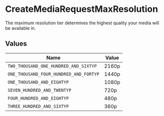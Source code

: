 # CreateMediaRequestMaxResolution

The maximum resolution tier determines the highest quality your media will be available in.



## Values

| Name                                   | Value                                  |
| -------------------------------------- | -------------------------------------- |
| `TWO_THOUSAND_ONE_HUNDRED_AND_SIXTYP`  | 2160p                                  |
| `ONE_THOUSAND_FOUR_HUNDRED_AND_FORTYP` | 1440p                                  |
| `ONE_THOUSAND_AND_EIGHTYP`             | 1080p                                  |
| `SEVEN_HUNDRED_AND_TWENTYP`            | 720p                                   |
| `FOUR_HUNDRED_AND_EIGHTYP`             | 480p                                   |
| `THREE_HUNDRED_AND_SIXTYP`             | 360p                                   |